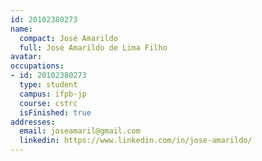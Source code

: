 ```yaml
---
id: 20102380273
name:
  compact: José Amarildo
  full: José Amarildo de Lima Filho
avatar:
occupations:
- id: 20102380273
  type: student
  campus: ifpb-jp
  course: cstrc
  isFinished: true
addresses:
  email: joseamaril@gmail.com
  linkedin: https://www.linkedin.com/in/jose-amarildo/
---
```

